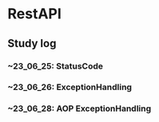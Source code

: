 # RestAPI
## Study log
### ~23_06_25: StatusCode
### ~23_06_26: ExceptionHandling
### ~23_06_28: AOP ExceptionHandling
